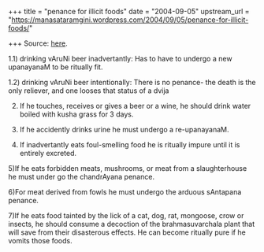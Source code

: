 +++
title = "penance for illicit foods"
date = "2004-09-05"
upstream_url = "https://manasataramgini.wordpress.com/2004/09/05/penance-for-illicit-foods/"

+++
Source: [here](https://manasataramgini.wordpress.com/2004/09/05/penance-for-illicit-foods/).

1.1) drinking vAruNi beer inadvertantly: Has to have to undergo a new
upanayanaM to be ritually fit.  
  
1.2) drinking vAruNi beer intentionally: There is no penance- the death
is the only reliever, and one looses that status of a dvija  
  
2) If he touches, receives or gives a beer or a wine, he should drink
water boiled with kusha grass for 3 days.  
  
3) If he accidently drinks urine he must undergo a re-upanayanaM.  
  
4) If inadvertantly eats foul-smelling food he is ritually impure until
it is entirely excreted.  
  
5)If he eats forbidden meats, mushrooms, or meat from a slaughterhouse
he must under go the chandrAyana penance.  
  
6)For meat derived from fowls he must undergo the arduous sAntapana
penance.  
  
7)If he eats food tainted by the lick of a cat, dog, rat, mongoose, crow
or insects, he should consume a decoction of the brahmasuvarchala plant
that will save from their disasterous effects. He can become ritually
pure if he vomits those foods.  

